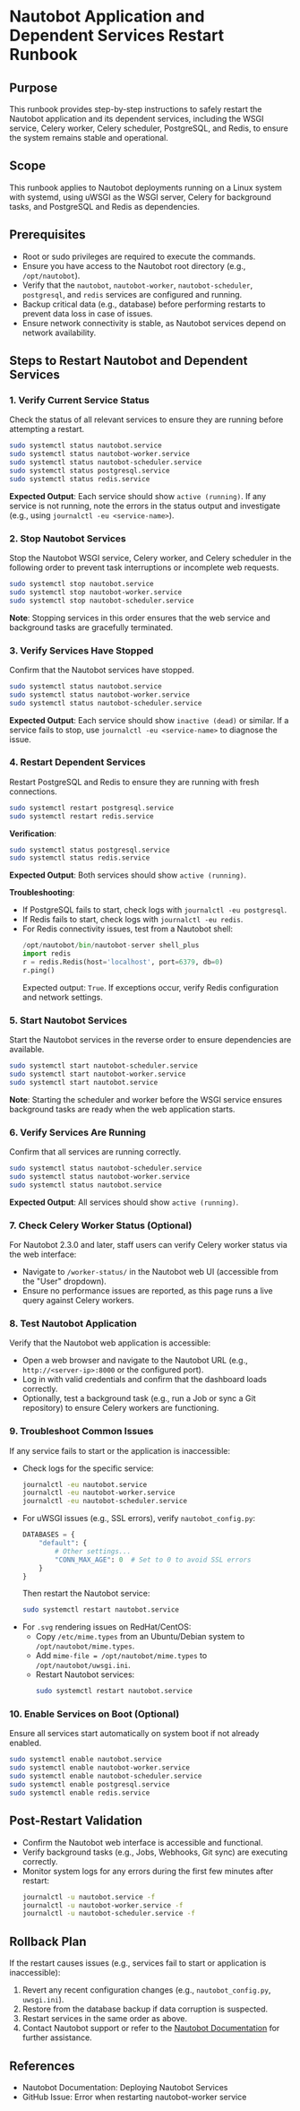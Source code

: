 # Nautobot Application and Dependent Services Restart Runbook

## Purpose
This runbook provides step-by-step instructions to safely restart the Nautobot application and its dependent services, including the WSGI service, Celery worker, Celery scheduler, PostgreSQL, and Redis, to ensure the system remains stable and operational.

## Scope
This runbook applies to Nautobot deployments running on a Linux system with systemd, using uWSGI as the WSGI server, Celery for background tasks, and PostgreSQL and Redis as dependencies.

## Prerequisites
- Root or sudo privileges are required to execute the commands.
- Ensure you have access to the Nautobot root directory (e.g., `/opt/nautobot`).
- Verify that the `nautobot`, `nautobot-worker`, `nautobot-scheduler`, `postgresql`, and `redis` services are configured and running.
- Backup critical data (e.g., database) before performing restarts to prevent data loss in case of issues.
- Ensure network connectivity is stable, as Nautobot services depend on network availability.

## Steps to Restart Nautobot and Dependent Services

### 1. Verify Current Service Status
Check the status of all relevant services to ensure they are running before attempting a restart.

```bash
sudo systemctl status nautobot.service
sudo systemctl status nautobot-worker.service
sudo systemctl status nautobot-scheduler.service
sudo systemctl status postgresql.service
sudo systemctl status redis.service
```

**Expected Output**: Each service should show `active (running)`. If any service is not running, note the errors in the status output and investigate (e.g., using `journalctl -eu <service-name>`).

### 2. Stop Nautobot Services
Stop the Nautobot WSGI service, Celery worker, and Celery scheduler in the following order to prevent task interruptions or incomplete web requests.

```bash
sudo systemctl stop nautobot.service
sudo systemctl stop nautobot-worker.service
sudo systemctl stop nautobot-scheduler.service
```

**Note**: Stopping services in this order ensures that the web service and background tasks are gracefully terminated.

### 3. Verify Services Have Stopped
Confirm that the Nautobot services have stopped.

```bash
sudo systemctl status nautobot.service
sudo systemctl status nautobot-worker.service
sudo systemctl status nautobot-scheduler.service
```

**Expected Output**: Each service should show `inactive (dead)` or similar. If a service fails to stop, use `journalctl -eu <service-name>` to diagnose the issue.

### 4. Restart Dependent Services
Restart PostgreSQL and Redis to ensure they are running with fresh connections.

```bash
sudo systemctl restart postgresql.service
sudo systemctl restart redis.service
```

**Verification**:
```bash
sudo systemctl status postgresql.service
sudo systemctl status redis.service
```

**Expected Output**: Both services should show `active (running)`.

**Troubleshooting**:
- If PostgreSQL fails to start, check logs with `journalctl -eu postgresql`.
- If Redis fails to start, check logs with `journalctl -eu redis`.
- For Redis connectivity issues, test from a Nautobot shell:
  ```python
  /opt/nautobot/bin/nautobot-server shell_plus
  import redis
  r = redis.Redis(host='localhost', port=6379, db=0)
  r.ping()
  ```
  Expected output: `True`. If exceptions occur, verify Redis configuration and network settings.

### 5. Start Nautobot Services
Start the Nautobot services in the reverse order to ensure dependencies are available.

```bash
sudo systemctl start nautobot-scheduler.service
sudo systemctl start nautobot-worker.service
sudo systemctl start nautobot.service
```

**Note**: Starting the scheduler and worker before the WSGI service ensures background tasks are ready when the web application starts.

### 6. Verify Services Are Running
Confirm that all services are running correctly.

```bash
sudo systemctl status nautobot-scheduler.service
sudo systemctl status nautobot-worker.service
sudo systemctl status nautobot.service
```

**Expected Output**: All services should show `active (running)`.

### 7. Check Celery Worker Status (Optional)
For Nautobot 2.3.0 and later, staff users can verify Celery worker status via the web interface:
- Navigate to `/worker-status/` in the Nautobot web UI (accessible from the "User" dropdown).
- Ensure no performance issues are reported, as this page runs a live query against Celery workers.

### 8. Test Nautobot Application
Verify that the Nautobot web application is accessible:
- Open a web browser and navigate to the Nautobot URL (e.g., `http://<server-ip>:8000` or the configured port).
- Log in with valid credentials and confirm that the dashboard loads correctly.
- Optionally, test a background task (e.g., run a Job or sync a Git repository) to ensure Celery workers are functioning.

### 9. Troubleshoot Common Issues
If any service fails to start or the application is inaccessible:
- Check logs for the specific service:
  ```bash
  journalctl -eu nautobot.service
  journalctl -eu nautobot-worker.service
  journalctl -eu nautobot-scheduler.service
  ```
- For uWSGI issues (e.g., SSL errors), verify `nautobot_config.py`:
  ```python
  DATABASES = {
      "default": {
          # Other settings...
          "CONN_MAX_AGE": 0  # Set to 0 to avoid SSL errors
      }
  }
  ```
  Then restart the Nautobot service:
  ```bash
  sudo systemctl restart nautobot.service
  ```
- For `.svg` rendering issues on RedHat/CentOS:
  - Copy `/etc/mime.types` from an Ubuntu/Debian system to `/opt/nautobot/mime.types`.
  - Add `mime-file = /opt/nautobot/mime.types` to `/opt/nautobot/uwsgi.ini`.
  - Restart Nautobot services:
    ```bash
    sudo systemctl restart nautobot.service
    ```

### 10. Enable Services on Boot (Optional)
Ensure all services start automatically on system boot if not already enabled.

```bash
sudo systemctl enable nautobot.service
sudo systemctl enable nautobot-worker.service
sudo systemctl enable nautobot-scheduler.service
sudo systemctl enable postgresql.service
sudo systemctl enable redis.service
```

## Post-Restart Validation
- Confirm the Nautobot web interface is accessible and functional.
- Verify background tasks (e.g., Jobs, Webhooks, Git sync) are executing correctly.
- Monitor system logs for any errors during the first few minutes after restart:
  ```bash
  journalctl -u nautobot.service -f
  journalctl -u nautobot-worker.service -f
  journalctl -u nautobot-scheduler.service -f
  ```

## Rollback Plan
If the restart causes issues (e.g., services fail to start or application is inaccessible):
1. Revert any recent configuration changes (e.g., `nautobot_config.py`, `uwsgi.ini`).
2. Restore from the database backup if data corruption is suspected.
3. Restart services in the same order as above.
4. Contact Nautobot support or refer to the [Nautobot Documentation](https://docs.nautobot.com) for further assistance.

## References
- Nautobot Documentation: Deploying Nautobot Services[](https://docs.nautobot.com/projects/core/en/stable/user-guide/administration/installation/services/)[](https://demo.nautobot.com/static/docs/user-guide/administration/installation/services.html)
- GitHub Issue: Error when restarting nautobot-worker service[](https://github.com/nautobot/nautobot/issues/653)